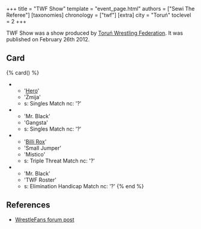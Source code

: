 +++
title = "TWF Show"
template = "event_page.html"
authors = ["Sewi The Referee"]
[taxonomies]
chronology = ["twf"]
[extra]
city = "Toruń"
toclevel = 2
+++

TWF Show was a show produced by [Toruń Wrestling Federation](@/o/twf.md). It was published on February 26th 2012.

## Card 

{% card() %}
- - '[Hero](@/w/pj-blake.md)'
  - 'Żmija'
  - s: Singles Match
    nc: '?'
- - 'Mr. Black'
  - 'Gangsta'
  - s: Singles Match
    nc: '?'
- - '[Billi Rox](@/w/corin-mear.md)'
  - 'Small Jumper'
  - 'Mistico'
  - s: Triple Threat Match
    nc: '?'
- - 'Mr. Black'
  - 'TWF Roster'
  - s: Elimination Handicap Match
    nc: '?'
{% end %}

## References

* [WrestleFans forum post](https://wrestlefans.pl/forum/viewtopic.php?f=59&t=28237)
